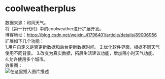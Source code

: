 # coolweatherplus
数据来源：和风天气。  
将《第一行代码》中的coolweather进行扩展开发。  
博客地址：https://blog.csdn.net/weixin_41796401/article/details/89006956  
扩展如下几个功能：  
1.用户自定义是否更新数据和后台更新数据时间。
2.优化软件界面，根据不同天气使用不同背景。
3.改变为真实数据，拓展生活建议功能，增加隔小时天气功能。
4.允许使用多个城市。  
效果图：  
![在这里插入图片描述](https://img-blog.csdnimg.cn/20190411225047896.gif)

